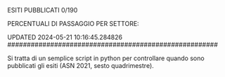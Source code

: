 ESITI PUBBLICATI 0/190 

PERCENTUALI DI PASSAGGIO PER SETTORE:

UPDATED 2024-05-21 10:16:45.284826
###################################################### 

Si tratta di un semplice script in python per controllare quando sono pubblicati gli esiti (ASN 2021, sesto quadrimestre).

